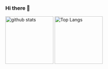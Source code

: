 ### Hi there 👋

<p align="left"> 
  <img alt="github stats" height="150px" src="https://github-readme-stats.vercel.app/api?username=Masataka-n&theme=onedark&show_icons=ture" />
  <img alt="Top Langs" height="150px" src="https://github-readme-stats.vercel.app/api/top-langs/?username=Masataka-n&layout=compact&show_icons=true&theme=onedark" />
</p>

<!--
**Masataka-n/Masataka-n** is a ✨ _special_ ✨ repository because its `README.md` (this file) appears on your GitHub profile.

Here are some ideas to get you started:

- 🔭 I’m currently working on ...
- 🌱 I’m currently learning ...
- 👯 I’m looking to collaborate on ...
- 🤔 I’m looking for help with ...
- 💬 Ask me about ...
- 📫 How to reach me: ...
- 😄 Pronouns: ...
- ⚡ Fun fact: ...
-->
